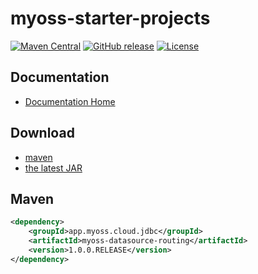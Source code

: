 # myoss-starter-projects

[![Maven Central](https://img.shields.io/maven-central/v/app.myoss.cloud.jdbc/myoss-datasource-routing.svg)](https://maven-badges.herokuapp.com/maven-central/app.myoss.cloud.jdbc/myoss-datasource-routing/)
[![GitHub release](https://img.shields.io/github/release/myoss-cloud/myoss-datasource-routing.svg)](https://github.com/myoss-cloud/myoss-datasource-routing/releases)
[![License](https://img.shields.io/badge/license-Apache%202-4EB1BA.svg)](https://www.apache.org/licenses/LICENSE-2.0.html)

## Documentation

- [Documentation Home](https://cloud-docs.myoss.app/myoss-datasource-routing/readme.html)

## Download

- [maven][1]
- [the latest JAR][2]  

[1]: http://repo1.maven.org/maven2/app/myoss/cloud/jdbc/myoss-datasource-routing/  
[2]: https://search.maven.org/remote_content?g=app.myoss.cloud.jdbc&a=myoss-datasource-routing&v=LATEST

## Maven

```xml
<dependency>
    <groupId>app.myoss.cloud.jdbc</groupId>
    <artifactId>myoss-datasource-routing</artifactId>
    <version>1.0.0.RELEASE</version>
</dependency>
```

